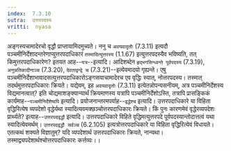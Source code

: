 ```yaml
---
index:  7.3.10
sutra:  उत्तरपदस्य
vritti:  nyasa
---
```


अङ्गस्यचामादेरचो वृद्धौ प्राप्तायामिदमुच्यते। ननु च `अवयवादृतौः` (7.3.11) इत्यदौ पञ्चमीनिर्देशादन्तरेणाप्युत्तरपदाधिकारं `तस्मादित्युत्तरस्य` (1.1.67) इत्युत्तरपदस्यैव भविष्यति, तत् किमुत्तरपदाधिकारेण? इतयत आह--`यत्र`--इत्यादि। आदिशब्देन `हृद्भगसिन्ध्वन्ते पूर्वपदस्य` (7.3.19), `अनुन्नतिकादीनाञ्च` (7.3.20), `देवताद्वन्द्वे च` (7.3.21)--इत्येवमादयो गृह्यन्ते। एषु पञ्चमीनिर्देशाभावादसत्युत्तरपदाधिकारोऽङ्गसयाचामादेरच एव वृद्धिः स्यात्, नोत्तरपदस्य। तस्मात् तदर्थमुत्तरपदाधिकारः क्रियते।
यद्येवम्, इह `अवयवादृतोः` (7.3.11) इत्येतन्नोपन्यसनीयम्, अत्र पञ्चमीनिर्देशस्य विद्यमानत्वात्? इति चोद्यमाशङ्क्यान्यार्थं क्रियमाणस्य यत्रापि पञ्चमीनिर्देशोऽस्ति, तत्रापि प्रासङ्किकं कार्यंमाह--`पञ्चमीनिर्देशेष्वपि` इत्यादि। प्रयोजनान्तरमपर्याह--`वृद्धेश्च` इत्यादि। उत्तरपदाधिकारे या विहिता वृद्धिरित्येष व्यपदेशो वृद्धेर्यथा स्यादित्यवमक्छञ्चोत्तरपदाधिकारः क्रियते। किं पुनः कारणमेवं वृद्धेरव्यपदेशः प्रार्थ्यते? इत्याह--`उत्तरपदवृद्धौ` इत्यादि। उत्तरपदाधिकारे विहिते वृद्धिमत्युत्तरपदे पूर्वपदस्यान्तोदात्तत्वं यथा स्यादित्येवमर्थम्। `उत्तरपदवृद्धौ सर्वञ्च` (6.2.105) इत्यत्रोत्तरपदाधिकारे या विहिता वृद्धिरित्येवं विधायते। एतत्कथं शक्यते विज्ञातुम्? यदि व्यपदेशार्थ उत्तरपदाधिकारः क्रियते, नान्यथा। तस्माद्व्यपदेशार्थश्चोत्तरपदाधिकारः कर्त्तव्यः।।


